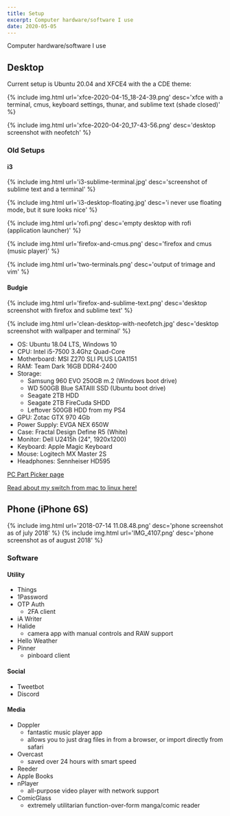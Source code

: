 ```yaml
---
title: Setup
excerpt: Computer hardware/software I use
date: 2020-05-05
---
```


Computer hardware/software I use

## Desktop

Current setup is Ubuntu 20.04 and XFCE4 with the a CDE theme:

{% include img.html url='xfce-2020-04-15_18-24-39.png' desc='xfce with a terminal, cmus, keyboard settings, thunar, and sublime text (shade closed)' %}

{% include img.html url='xfce-2020-04-20_17-43-56.png' desc='desktop screenshot with neofetch' %}

### Old Setups

#### i3

{% include img.html url='i3-sublime-terminal.jpg' desc='screenshot of sublime text and a terminal' %}

{% include img.html url='i3-desktop-floating.jpg' desc='i never use floating mode, but it sure looks nice' %}

{% include img.html url='rofi.png' desc='empty desktop with rofi (application launcher)' %}

{% include img.html url='firefox-and-cmus.png' desc='firefox and cmus (music player)' %}

{% include img.html url='two-terminals.png' desc='output of trimage and vim' %}

#### Budgie

{% include img.html url='firefox-and-sublime-text.png' desc='desktop screenshot with firefox and sublime text' %}

{% include img.html url='clean-desktop-with-neofetch.jpg' desc='desktop screenshot with wallpaper and terminal' %}

- OS: Ubuntu 18.04 LTS, Windows 10
- CPU: Intel i5-7500 3.4Ghz Quad-Core
- Motherboard: MSI Z270 SLI PLUS LGA1151
- RAM: Team Dark 16GB DDR4-2400
- Storage:
  - Samsung 960 EVO 250GB m.2 (Windows boot drive)
  - WD 500GB Blue SATAIII SSD (Ubuntu boot drive)
  - Seagate 2TB HDD
  - Seagate 2TB FireCuda SHDD
  - Leftover 500GB HDD from my PS4
- GPU: Zotac GTX 970 4Gb
- Power Supply: EVGA NEX 650W
- Case: Fractal Design Define R5 (White)
- Monitor: Dell U2415h (24", 1920x1200)
- Keyboard: Apple Magic Keyboard
- Mouse: Logitech MX Master 2S
- Headphones: Sennheiser HD595


[PC Part Picker page](https://pcpartpicker.com/user/nathanwentworth/saved/gzfXLk)

[Read about my switch from mac to linux here!](/posts/from-mac-to-linux)

## Phone (iPhone 6S)

<div class="img-block">
  {% include img.html url='2018-07-14 11.08.48.png' desc='phone screenshot as of july 2018' %}
  {% include img.html url='IMG_4107.png' desc='phone screenshot as of august 2018' %}
</div>

### Software

#### Utility

- Things
- 1Password
- OTP Auth
  - 2FA client
- iA Writer
- Halide
  - camera app with manual controls and RAW support
- Hello Weather
- Pinner
  - pinboard client

#### Social

- Tweetbot
- Discord

#### Media

- Doppler
  - fantastic music player app
  - allows you to just drag files in from a browser, or import directly from safari
- Overcast
  - saved over 24 hours with smart speed
- Reeder
- Apple Books
- nPlayer
  - all-purpose video player with network support
- ComicGlass
  - extremely utilitarian function-over-form manga/comic reader

